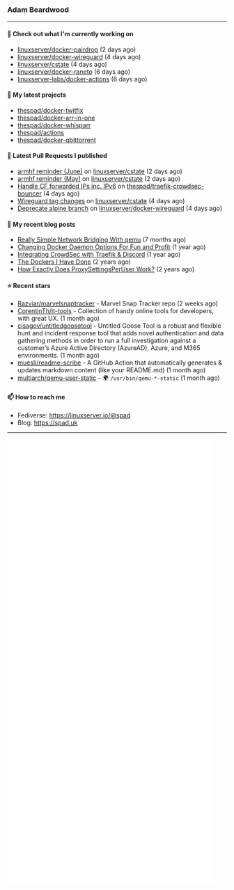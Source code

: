 ### Adam Beardwood
---
#### 👷 Check out what I'm currently working on

- [linuxserver/docker-pairdrop](https://github.com/linuxserver/docker-pairdrop) (2 days ago)
- [linuxserver/docker-wireguard](https://github.com/linuxserver/docker-wireguard) (4 days ago)
- [linuxserver/cstate](https://github.com/linuxserver/cstate) (4 days ago)
- [linuxserver/docker-raneto](https://github.com/linuxserver/docker-raneto) (6 days ago)
- [linuxserver-labs/docker-actions](https://github.com/linuxserver-labs/docker-actions) (6 days ago)

#### 🌱 My latest projects

- [thespad/docker-twitfix](https://github.com/thespad/docker-twitfix)
- [thespad/docker-arr-in-one](https://github.com/thespad/docker-arr-in-one)
- [thespad/docker-whisparr](https://github.com/thespad/docker-whisparr)
- [thespad/actions](https://github.com/thespad/actions)
- [thespad/docker-qbittorrent](https://github.com/thespad/docker-qbittorrent)

#### 🔨 Latest Pull Requests I published

- [armhf reminder (June)](https://github.com/linuxserver/cstate/pull/157) on [linuxserver/cstate](https://github.com/linuxserver/cstate) (2 days ago)
- [armhf reminder (May)](https://github.com/linuxserver/cstate/pull/156) on [linuxserver/cstate](https://github.com/linuxserver/cstate) (2 days ago)
- [Handle CF forwarded IPs inc. IPv6](https://github.com/thespad/traefik-crowdsec-bouncer/pull/2) on [thespad/traefik-crowdsec-bouncer](https://github.com/thespad/traefik-crowdsec-bouncer) (4 days ago)
- [Wireguard tag changes](https://github.com/linuxserver/cstate/pull/155) on [linuxserver/cstate](https://github.com/linuxserver/cstate) (4 days ago)
- [Deprecate alpine branch](https://github.com/linuxserver/docker-wireguard/pull/261) on [linuxserver/docker-wireguard](https://github.com/linuxserver/docker-wireguard) (4 days ago)

#### 📜 My recent blog posts

- [Really Simple Network Bridging With qemu](https://spad.uk/really-simple-network-bridging-with-qemu/) (7 months ago)
- [Changing Docker Daemon Options For Fun and Profit](https://spad.uk/changing-docker-daemon-options-for-fun-and-profit/) (1 year ago)
- [Integrating CrowdSec with Traefik &amp; Discord](https://spad.uk/integrating-crowdsec-with-traefik-discord/) (1 year ago)
- [The Dockers I Have Done](https://spad.uk/the-dockers-ive-done/) (2 years ago)
- [How Exactly Does ProxySettingsPerUser Work?](https://spad.uk/how-does-proxysettingsperuser-work/) (2 years ago)

#### ⭐ Recent stars

- [Razviar/marvelsnaptracker](https://github.com/Razviar/marvelsnaptracker) - Marvel Snap Tracker repo (2 weeks ago)
- [CorentinTh/it-tools](https://github.com/CorentinTh/it-tools) - Collection of handy online tools for developers, with great UX.  (1 month ago)
- [cisagov/untitledgoosetool](https://github.com/cisagov/untitledgoosetool) - Untitled Goose Tool is a robust and flexible hunt and incident response tool that adds novel authentication and data gathering methods in order to run a full investigation against a customer’s Azure Active Directory (AzureAD), Azure, and M365 environments. (1 month ago)
- [muesli/readme-scribe](https://github.com/muesli/readme-scribe) - A GitHub Action that automatically generates &amp; updates markdown content (like your README.md) (1 month ago)
- [multiarch/qemu-user-static](https://github.com/multiarch/qemu-user-static) - :earth_africa: `/usr/bin/qemu-*-static` (1 month ago)

#### 📫 How to reach me
- Fediverse: https://linuxserver.io/@spad
- Blog: https://spad.uk
---
<img src="https://raw.githubusercontent.com/thespad/thespad/main/github-metrics.svg">
